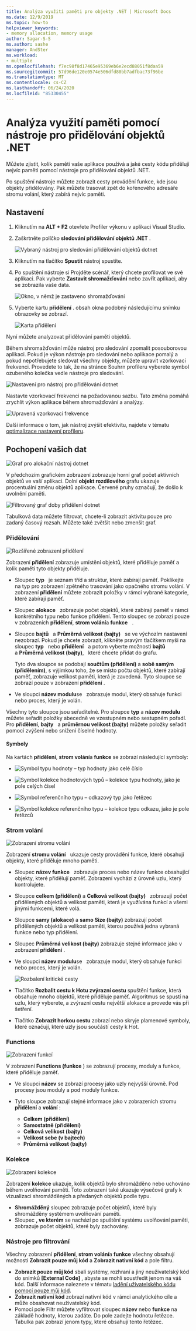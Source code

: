 ```yaml
---
title: Analýza využití paměti pro objekty .NET | Microsoft Docs
ms.date: 12/9/2019
ms.topic: how-to
helpviewer_keywords:
- memory allocation, memory usage
author: Sagar-S-S
ms.author: sashe
manager: AndSter
ms.workload:
- multiple
ms.openlocfilehash: f7ec98f8d17465e95369eb6e2ecd88051f8daa59
ms.sourcegitcommit: 57d96de120e0574e506dfd80bb7adfbac73f96be
ms.translationtype: MT
ms.contentlocale: cs-CZ
ms.lasthandoff: 06/24/2020
ms.locfileid: "85330455"
---
```

# <a name="analyze-memory-usage-by-using-the-net-object-allocation-tool"></a>Analýza využití paměti pomocí nástroje pro přidělování objektů .NET

Můžete zjistit, kolik paměti vaše aplikace používá a jaké cesty kódu přidělují nejvíc paměti pomocí nástroje pro přidělování objektů .NET.

Po spuštění nástroje můžete zobrazit cesty provádění funkce, kde jsou objekty přidělovány. Pak můžete trasovat zpět do kořenového adresáře stromu volání, který zabírá nejvíc paměti.

## <a name="setup"></a>Nastavení

1. Kliknutím na **ALT + F2** otevřete Profiler výkonu v aplikaci Visual Studio.

1. Zaškrtněte políčko **sledování přidělování objektů .NET** .

   ![Vybraný nástroj pro sledování přidělování objektů dotnet](../profiling/media/dotnetalloctoolselected.png "Vybraný nástroj pro sledování přidělování objektů dotnet")

1. Kliknutím na tlačítko **Spustit** nástroj spustíte.

1. Po spuštění nástroje si Projděte scénář, který chcete profilovat ve své aplikaci. Pak vyberte **Zastavit shromažďování** nebo zavřít aplikaci, aby se zobrazila vaše data.

   ![Okno, v němž je zastaveno shromažďování](../profiling/media/stopcollectionlighttheme.png "Okno, v němž je zastaveno shromažďování")

1. Vyberte kartu **přidělení** . obsah okna podobný následujícímu snímku obrazovky se zobrazí.

   ![Karta přidělení](../profiling/media/allocationview.png "Karta přidělení")

Nyní můžete analyzovat přidělování paměti objektů.

Během shromažďování může nástroj pro sledování zpomalit posouborovou aplikaci. Pokud je výkon nástroje pro sledování nebo aplikace pomalý a pokud nepotřebujete sledovat všechny objekty, můžete upravit vzorkovací frekvenci. Provedete to tak, že na stránce Souhrn profileru vyberete symbol ozubeného kolečka vedle nástroje pro sledování.

![Nastavení pro nástroj pro přidělování dotnet](../profiling/media/dotnetallocsettings.png "Nastavení pro nástroj pro přidělování dotnet")

Nastavte vzorkovací frekvenci na požadovanou sazbu. Tato změna pomáhá zrychlit výkon aplikace během shromažďování a analýzy.

![Upravená vzorkovací frekvence](../profiling/media/adjustedsamplingratedotnetalloctool.png "Upravená vzorkovací frekvence")

Další informace o tom, jak nástroj zvýšit efektivitu, najdete v tématu [optimalizace nastavení profileru](../profiling/optimize-profiler-settings.md).

## <a name="understand-your-data"></a>Pochopení vašich dat

![Graf pro alokační nástroj dotnet](../profiling/media/graphdotnetalloc.png "Graf pro alokační nástroj dotnet")

V předchozím grafickém zobrazení zobrazuje horní graf počet aktivních objektů ve vaší aplikaci. Dolní **objekt rozdílového** grafu ukazuje procentuální změnu objektů aplikace. Červené pruhy označují, že došlo k uvolnění paměti.

![Filtrovaný graf doby přidělení dotnet](../profiling/media/graphdotnetalloctimefiltered.png "Filtrovaný graf doby přidělení dotnet")

Tabulková data můžete filtrovat, chcete-li zobrazit aktivitu pouze pro zadaný časový rozsah. Můžete také zvětšit nebo zmenšit graf.

### <a name="allocation"></a>Přidělování

![Rozšířené zobrazení přidělení](../profiling/media/allocationexpandedlight.png "Rozšířené zobrazení přidělení")

Zobrazení **přidělení** zobrazuje umístění objektů, které přiděluje paměť a kolik paměti tyto objekty přiděluje.

- Sloupec **typ**   je seznam tříd a struktur, které zabírají paměť. Poklikejte na typ pro zobrazení zpětného trasování jako opačného stromu volání. V zobrazení **přidělení** můžete zobrazit položky v rámci vybrané kategorie, které zabírají paměť.

- Sloupec **alokace**   zobrazuje počet objektů, které zabírají paměť v rámci konkrétního typu nebo funkce přidělení. Tento sloupec se zobrazí pouze v zobrazeních **přidělení**, **strom volání**a **funkce**   .

- Sloupce **bajtů**   a **Průměrná velikost (bajty)**   se ve výchozím nastavení nezobrazí. Pokud je chcete zobrazit, klikněte pravým tlačítkem myši na sloupec **typ**   nebo **přidělení**   a potom vyberte možnosti **bajtů**   a **Průměrná velikost (bajty)**,   které chcete přidat do grafu. 

   Tyto dva sloupce se podobají **součtům (přidělení)** a **sobě samým (přidělením)**, s výjimkou toho, že se místo počtu objektů, které zabírají paměť, zobrazuje velikost paměti, která je zavedená. Tyto sloupce se zobrazí pouze v zobrazení **přidělení** .

- Ve sloupci **název modulu**se   zobrazuje modul, který obsahuje funkci nebo proces, který je volán.

Všechny tyto sloupce jsou seřaditelné. Pro sloupce **typ** a **název modulu** můžete seřadit položky abecedně ve vzestupném nebo sestupném pořadí. Pro **přidělení**, **bajty**   a **průměrnou velikost (bajty)** můžete položky seřadit pomocí zvýšení nebo snížení číselné hodnoty.

#### <a name="symbols"></a>Symboly

Na kartách **přidělení**, **strom volání**a **funkce** se zobrazí následující symboly:

- ![Symbol typu hodnoty](../profiling/media/valuetypeicon.png "Symbol typu hodnoty") – typ hodnoty jako celé číslo

- ![Symbol kolekce hodnotových typů](../profiling/media/valuetypecollectionicon.png "Symbol shromažďování hodnot typu hodnoty") – kolekce typu hodnoty, jako je pole celých čísel

- ![Symbol referenčního typu](../profiling/media/referencetypeicon.png "Symbol referenčního typu") – odkazový typ jako řetězec

- ![Symbol kolekce referenčního typu](../profiling/media/referencetypecollectionicon.png "Symbol kolekce typu odkazu") – kolekce typu odkazu, jako je pole řetězců

### <a name="call-tree"></a>Strom volání

![Zobrazení stromu volání](../profiling/media/calltreelight.png "Zobrazení stromu volání")

Zobrazení **stromu volání**   ukazuje cesty provádění funkce, které obsahují objekty, které přiděluje mnoho paměti.

- Sloupec **název funkce**   zobrazuje proces nebo název funkce obsahující objekty, které přidělují paměť. Zobrazení vychází z úrovně uzlu, který kontrolujete.
- Sloupce **celkem (přidělení)** a **Celková velikost (bajty)**   zobrazují počet přidělených objektů a velikost paměti, která je využívána funkcí a všemi jinými funkcemi, které volá.
- Sloupce **samy (alokace)** a **samo Size (bajty)** zobrazují počet přidělených objektů a velikost paměti, kterou používá jedna vybraná funkce nebo typ přidělení.
- Sloupec **Průměrná velikost (bajty)** zobrazuje stejné informace jako v zobrazení **přidělení** .
- Ve sloupci **název modulu**se   zobrazuje modul, který obsahuje funkci nebo proces, který je volán.

   ![Rozbalení kritické cesty](../profiling/media/hotpathlight.png "Rozbalení kritické cesty")

- Tlačítko **Rozbalit cestu k Hotu zvýrazní cestu** spuštění funkce, která obsahuje mnoho objektů, které přiděluje paměť. Algoritmus se spustí na uzlu, který vyberete, a zvýrazní cestu největší alokace a provede vás při šetření.
- Tlačítko **Zobrazit horkou cestu** zobrazí nebo skryje plamenové symboly, které označují, které uzly jsou součástí cesty k Hot.

### <a name="functions"></a>Functions

![Zobrazení funkcí](../profiling/media/functionslight.png "Zobrazení funkcí")

V zobrazení **Functions (funkce** ) se zobrazují procesy, moduly a funkce, které přiděluje paměť.

- Ve sloupci **název** se zobrazí procesy jako uzly nejvyšší úrovně. Pod procesy jsou moduly a pod moduly funkce.
- Tyto sloupce zobrazují stejné informace jako v zobrazeních stromu **přidělení** a **volání** :

   - **Celkem (přidělení)**
   - **Samostatně (přidělení)**
   - **Celková velikost (bajty)**
   - **Velikost sebe (v bajtech)**
   - **Průměrná velikost (bajty)**

### <a name="collection"></a>Kolekce

![Zobrazení kolekce](../profiling/media/collectionlight.png "Zobrazení kolekce")

Zobrazení **kolekce** ukazuje, kolik objektů bylo shromážděno nebo uchováno během uvolňování paměti. Toto zobrazení také ukazuje výsečové grafy k vizualizaci shromážděných a předaných objektů podle typu.

- **Shromážděný** sloupec zobrazuje počet objektů, které byly shromážděny systémem uvolňování paměti.
- Sloupec **, ve kterém** se nachází po spuštění systému uvolňování paměti, zobrazuje počet objektů, které byly zachovány.

### <a name="filtering-tools"></a>Nástroje pro filtrování

Všechny zobrazení **přidělení**, **strom volání**a **funkce** všechny obsahují možnosti **Zobrazit pouze můj kód** a **Zobrazit nativní kód** a pole filtru.

- **Zobrazit pouze můj kód** sbalí systémy, rozhraní a jiný neuživatelský kód do snímků **[External Code]** , abyste se mohli soustředit jenom na váš kód. Další informace naleznete v tématu [ladění uživatelského kódu pomocí pouze můj kód](../debugger/just-my-code.md).
- **Zobrazit nativní kód** zobrazí nativní kód v rámci analytického cíle a může obsahovat neuživatelský kód.
- Pomocí pole Filtr můžete vyfiltrovat sloupec **název** nebo **funkce** na základě hodnoty, kterou zadáte. Do pole zadejte hodnotu řetězce. Tabulka pak zobrazí jenom typy, které obsahují tento řetězec.
